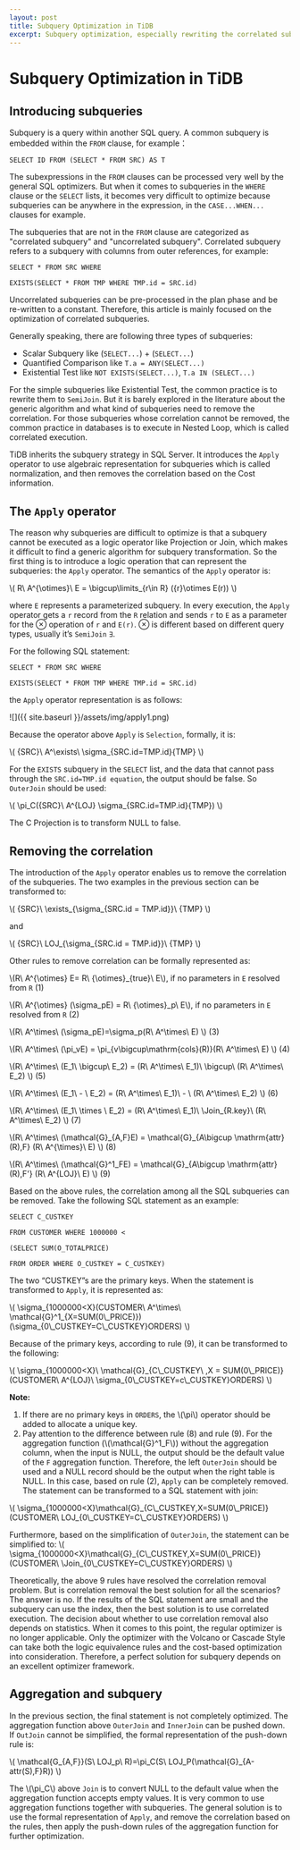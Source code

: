 ```yaml
---
layout: post
title: Subquery Optimization in TiDB
excerpt: Subquery optimization, especially rewriting the correlated subquery, is a very difficult part in SQL query optimization. To be compatible with MySQL, TiDB enables users to write subqueries anywhere they want. For those subqueries that are not correlated, which are also called uncorrelated subqueries, TiDB evaluates in advance; for those correlated subqueries, TiDB removes the correlations as much as possible. For example, TiDB can rewrite a correlated subquery to `SemiJoin`. This article is focused on introducing the correlated subquery optimization methods in TiDB.
---
```


<script type="text/javascript" async
  src="https://cdn.mathjax.org/mathjax/latest/MathJax.js?config=TeX-MML-AM_CHTML">
</script>



# Subquery Optimization in TiDB


## Introducing subqueries
Subquery is a query within another SQL query. A common subquery is embedded within the `FROM` clause, for example：

```
SELECT ID FROM (SELECT * FROM SRC) AS T
```
The subexpressions in the `FROM` clauses can be processed very well by the general SQL optimizers. But when it comes to subqueries in the `WHERE` clause or the `SELECT` lists, it becomes very difficult to optimize because subqueries can be anywhere in the expression, in the `CASE...WHEN...` clauses for example.

The subqueries that are not in the `FROM` clause are categorized as "correlated subquery" and "uncorrelated subquery". Correlated subquery refers to a subquery with columns from outer references, for example:

```
SELECT * FROM SRC WHERE

EXISTS(SELECT * FROM TMP WHERE TMP.id = SRC.id)
```
Uncorrelated subqueries can be pre-processed in the plan phase and be re-written to a constant. Therefore, this article is mainly focused on the optimization of correlated subqueries.

Generally speaking, there are following three types of subqueries:

+ Scalar Subquery like (`SELECT...`) + (`SELECT...`)
+ Quantified Comparison like `T.a = ANY(SELECT...)`
+ Existential Test like `NOT EXISTS(SELECT...)`, `T.a IN (SELECT...)`

For the simple subqueries like Existential Test, the common practice is to rewrite them to `SemiJoin`. But it is barely explored in the literature about the generic algorithm and what kind of subqueries need to remove the correlation. For those subqueries whose correlation cannot be removed, the common practice in databases is to execute in Nested Loop, which is called correlated execution.

TiDB inherits the subquery strategy in SQL Server. It introduces the `Apply` operator to use algebraic representation for subqueries which is called normalization, and then removes the correlation based on the Cost information.

## The `Apply` operator

The reason why subqueries are difficult to optimize is that a subquery cannot be executed as a logic operator like Projection or Join, which makes it difficult to find a generic algorithm for subquery transformation. So the first thing is to introduce a logic operation that can represent the subqueries: the `Apply` operator.
The semantics of the `Apply` operator is:

\\(
R\ A^{\otimes}\ E = \bigcup\limits_{r\in R} ({r}\otimes E(r))
\\)

where `E` represents a parameterized subquery. In every execution, the `Apply` operator gets a `r` record from the `R` relation and sends `r` to `E` as a parameter for the &#x2297; operation of `r` and `E(r)`. &#x2297; is different based on different query types, usually it’s `SemiJoin` `∃`. 

For the following SQL statement:

```
SELECT * FROM SRC WHERE

EXISTS(SELECT * FROM TMP WHERE TMP.id = SRC.id)
```
the `Apply` operator representation is as follows:

![]({{ site.baseurl }}/assets/img/apply1.png)

Because the operator above `Apply` is `Selection`, formally, it is:

\\(
\{SRC}\ A^\exists\ \sigma_\{SRC.id=TMP.id}\{TMP}
\\)

For the `EXISTS` subquery in the `SELECT` list, and the data that cannot pass through the `SRC.id=TMP.id equation`, the output should be false. So `OuterJoin` should be used:

\\(
\pi_C({SRC}\ A^{LOJ} \sigma\_\{SRC.id=TMP.id}\{TMP})
\\)

The C Projection is to transform NULL to false.

## Removing the correlation
The introduction of the `Apply` operator enables us to remove the correlation of the subqueries. The two examples in the previous section can be transformed to:

\\(
\{SRC}\ \exists_{\sigma\_\{SRC.id = TMP.id}}\ \{TMP}
\\)

and

\\(
\{SRC}\ LOJ\_{\sigma\_\{SRC.id = TMP.id}}\ \{TMP}
\\)

Other rules to remove correlation can be formally represented as:

\\(R\ A^{\otimes} E= R\ {\otimes}\_{true}\ E\\), if no parameters in `E` resolved from `R` (1)

\\(R\ A^{\otimes} (\sigma\_pE) = R\ {\otimes}\_p\ E\\), if no parameters in `E` resolved from `R` (2)

\\(R\ A^\times\ (\sigma\_pE)=\sigma\_p(R\ A^\times\ E) \\) (3)

\\(R\ A^\times\\ (\pi\_vE) = \pi\_{v\bigcup\mathrm{cols}(R)}(R\ A^\times\ E) \\) (4)

\\(R\ A^\times\ (E\_1\ \bigcup\ E\_2) = (R\ A^\times\ E\_1)\ \bigcup\ (R\ A^\times\ E\_2) \\) (5)

\\(R\ A^\times\ (E\_1\ - \ E\_2) = (R\ A^\times\ E\_1)\ - \ (R\ A^\times\ E\_2) \\) (6)

\\(R\ A^\times\ (E\_1\ \times \ E\_2) = (R\ A^\times\ E\_1)\ \Join_{R.key}\ (R\ A^\times\ E\_2) \\) (7)

\\(R\ A^\times\ (\mathcal{G}\_{A,F}E) = \mathcal{G}\_{A\bigcup \mathrm{attr}(R),F} (R\ A^{\times}\ E) \\) (8)

\\(R\ A^\times\ (\mathcal{G}^1\_FE) = \mathcal{G}\_{A\bigcup \mathrm{attr}(R),F'} (R\ A^{LOJ}\ E) \\) (9)

Based on the above rules, the correlation among all the SQL subqueries can be removed. Take the following SQL statement as an example:

```
SELECT C_CUSTKEY

FROM CUSTOMER WHERE 1000000 <

(SELECT SUM(O_TOTALPRICE)

FROM ORDER WHERE O_CUSTKEY = C_CUSTKEY)
```

The two “CUSTKEY”s are the primary keys. When the statement is transformed to `Apply`, it is represented as:

\\(
\sigma\_{1000000<X}(CUSTOMER\ A^\times\ \mathcal{G}^1\_{X=SUM(0\\\_PRICE)})(\sigma\_{0\\\_CUSTKEY=C\\\_CUSTKEY}ORDERS)
\\)

Because of the primary keys, according to rule (9), it can be transformed to the following: 

\\(
\sigma\_{1000000<X}\ \mathcal{G}\_{C\\\_CUSTKEY\ ,X = SUM(0\\\_PRICE)}(CUSTOMER\ A^{LOJ}\ \sigma\_{0\\\_CUSTKEY=c\\\_CUSTKEY}ORDERS)
\\)

**Note:**

1. If there are no primary keys in `ORDERS`, the \\(\pi\\) operator should be added to allocate a unique key.
2. Pay attention to the difference between rule (8) and rule (9). For the aggregation function (\\(\mathcal{G}^1\_F\\)) without the aggregation column, when the input is NULL, the output should be the default value of the `F` aggregation function. Therefore, the left `OuterJoin` should be used and a NULL record should be the output when the right table is NULL.  In this case, based on rule (2), `Apply` can be completely removed. The statement can be transformed to a SQL statement with join:

\\(
\sigma\_{1000000<X}\mathcal{G}\_{C\\\_CUSTKEY,X=SUM(0\\\_PRICE)}(CUSTOMER\ LOJ\_{0\\\_CUSTKEY=C\\\_CUSTKEY}ORDERS)
\\)

Furthermore, based on the simplification of `OuterJoin`, the statement can be simplified to:
\\(
\sigma\_{1000000<X}\mathcal{G}\_{C\\\_CUSTKEY,X=SUM(0\\\_PRICE)}(CUSTOMER\ \Join\_{0\\\_CUSTKEY=C\\\_CUSTKEY}ORDERS)
\\)

Theoretically, the above 9 rules have resolved the correlation removal problem. But is correlation removal the best solution for all the scenarios? The answer is no. If the results of the SQL statement are small and the subquery can use the index, then the best solution is to use correlated execution. The decision about whether to use correlation removal also depends on statistics. When it comes to this point,  the regular optimizer is no longer applicable.  Only the optimizer with the Volcano or Cascade Style can take both the logic equivalence rules and the cost-based optimization into consideration. Therefore, a perfect solution for subquery depends on an excellent optimizer framework.

## Aggregation and subquery
In the previous section, the final statement is not completely optimized. The aggregation function above `OuterJoin` and `InnerJoin` can be pushed down. If `OutJoin` cannot be simplified, the formal representation of the push-down rule is:

\\(
\mathcal{G\_{A,F}}(S\ LOJ\_p\ R)=\pi\_C(S\ LOJ\_P(\mathcal{G}\_{A-attr(S),F}R))
\\)

The \\(\pi\_C\\) above `Join` is to convert NULL to the default value when the aggregation function accepts empty values. It is very common to use aggregation functions together with subqueries. The general solution is to use the formal representation of `Apply`, and remove the correlation based on the rules, then apply the push-down rules of the aggregation function for further optimization.
		




